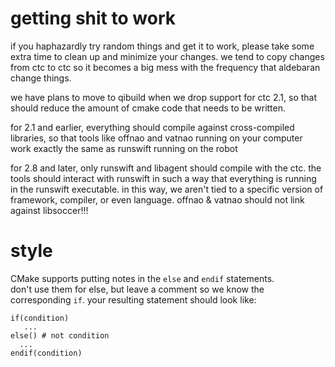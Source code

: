 getting shit to work
====================

if you haphazardly try random things and get it to work, please take 
some extra time to clean up and minimize your changes.  we tend to copy 
changes from ctc to ctc so it becomes a big mess with the frequency that 
aldebaran change things.

we have plans to move to qibuild when we drop support for ctc 2.1, so 
that should reduce the amount of cmake code that needs to be written.

for 2.1 and earlier, everything should compile against cross-compiled 
libraries, so that tools like offnao and vatnao running on your computer 
work exactly the same as runswift running on the robot

for 2.8 and later, only runswift and libagent should compile with the 
ctc.  the tools should interact with runswift in such a way that 
everything is running in the runswift executable.  in this way, we 
aren't tied to a specific version of framework, compiler, or even 
language.  offnao & vatnao should not link against libsoccer!!!

style
=====

CMake supports putting notes in the `else` and `endif` statements.  
don't use them for else, but leave a comment so we know the 
corresponding `if`.  your resulting statement should look like:

```
if(condition)
   ...
else() # not condition
  ...
endif(condition)
```
